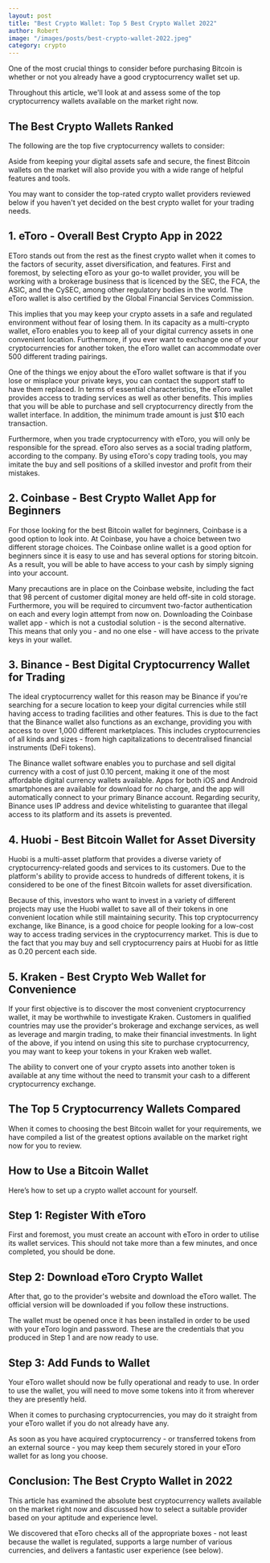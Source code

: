 ```yaml
---
layout: post
title: "Best Crypto Wallet: Top 5 Best Crypto Wallet 2022"
author: Robert
image: "/images/posts/best-crypto-wallet-2022.jpeg"
category: crypto
---
```


One of the most crucial things to consider before purchasing Bitcoin is whether or not you already have a good cryptocurrency wallet set up.

Throughout this article, we'll look at and assess some of the top cryptocurrency wallets available on the market right now.
<h2>The Best Crypto Wallets Ranked</h2>
The following are the top five cryptocurrency wallets to consider:

Aside from keeping your digital assets safe and secure, the finest Bitcoin wallets on the market will also provide you with a wide range of helpful features and tools.

You may want to consider the top-rated crypto wallet providers reviewed below if you haven't yet decided on the best crypto wallet for your trading needs.
<h2>1. eToro - Overall Best Crypto App in 2022</h2>
EToro stands out from the rest as the finest crypto wallet when it comes to the factors of security, asset diversification, and features. First and foremost, by selecting eToro as your go-to wallet provider, you will be working with a brokerage business that is licenced by the SEC, the FCA, the ASIC, and the CySEC, among other regulatory bodies in the world. The eToro wallet is also certified by the Global Financial Services Commission.

This implies that you may keep your crypto assets in a safe and regulated environment without fear of losing them. In its capacity as a multi-crypto wallet, eToro enables you to keep all of your digital currency assets in one convenient location. Furthermore, if you ever want to exchange one of your cryptocurrencies for another token, the eToro wallet can accommodate over 500 different trading pairings.

One of the things we enjoy about the eToro wallet software is that if you lose or misplace your private keys, you can contact the support staff to have them replaced. In terms of essential characteristics, the eToro wallet provides access to trading services as well as other benefits. This implies that you will be able to purchase and sell cryptocurrency directly from the wallet interface. In addition, the minimum trade amount is just $10 each transaction.

Furthermore, when you trade cryptocurrency with eToro, you will only be responsible for the spread. eToro also serves as a social trading platform, according to the company. By using eToro's copy trading tools, you may imitate the buy and sell positions of a skilled investor and profit from their mistakes.
<h2>2. Coinbase - Best Crypto Wallet App for Beginners</h2>
For those looking for the best Bitcoin wallet for beginners, Coinbase is a good option to look into. At Coinbase, you have a choice between two different storage choices. The Coinbase online wallet is a good option for beginners since it is easy to use and has several options for storing bitcoin. As a result, you will be able to have access to your cash by simply signing into your account.

Many precautions are in place on the Coinbase website, including the fact that 98 percent of customer digital money are held off-site in cold storage. Furthermore, you will be required to circumvent two-factor authentication on each and every login attempt from now on. Downloading the Coinbase wallet app - which is not a custodial solution - is the second alternative. This means that only you - and no one else - will have access to the private keys in your wallet.
<h2>3. Binance - Best Digital Cryptocurrency Wallet for Trading</h2>
The ideal cryptocurrency wallet for this reason may be Binance if you're searching for a secure location to keep your digital currencies while still having access to trading facilities and other features. This is due to the fact that the Binance wallet also functions as an exchange, providing you with access to over 1,000 different marketplaces. This includes cryptocurrencies of all kinds and sizes - from high capitalizations to decentralised financial instruments (DeFi tokens).

The Binance wallet software enables you to purchase and sell digital currency with a cost of just 0.10 percent, making it one of the most affordable digital currency wallets available. Apps for both iOS and Android smartphones are available for download for no charge, and the app will automatically connect to your primary Binance account. Regarding security, Binance uses IP address and device whitelisting to guarantee that illegal access to its platform and its assets is prevented.
<h2>4. Huobi - Best Bitcoin Wallet for Asset Diversity</h2>
Huobi is a multi-asset platform that provides a diverse variety of cryptocurrency-related goods and services to its customers. Due to the platform's ability to provide access to hundreds of different tokens, it is considered to be one of the finest Bitcoin wallets for asset diversification.

Because of this, investors who want to invest in a variety of different projects may use the Huobi wallet to save all of their tokens in one convenient location while still maintaining security. This top cryptocurrency exchange, like Binance, is a good choice for people looking for a low-cost way to access trading services in the cryptocurrency market. This is due to the fact that you may buy and sell cryptocurrency pairs at Huobi for as little as 0.20 percent each side.
<h2>5. Kraken - Best Crypto Web Wallet for Convenience</h2>
If your first objective is to discover the most convenient cryptocurrency wallet, it may be worthwhile to investigate Kraken. Customers in qualified countries may use the provider's brokerage and exchange services, as well as leverage and margin trading, to make their financial investments. In light of the above, if you intend on using this site to purchase cryptocurrency, you may want to keep your tokens in your Kraken web wallet.

The ability to convert one of your crypto assets into another token is available at any time without the need to transmit your cash to a different cryptocurrency exchange.
<h2>The Top 5 Cryptocurrency Wallets Compared</h2>
When it comes to choosing the best Bitcoin wallet for your requirements, we have compiled a list of the greatest options available on the market right now for you to review.
<h2>How to Use a Bitcoin Wallet</h2>
Here’s how to set up a crypto wallet account for yourself.
<h2>Step 1: Register With eToro</h2>
First and foremost, you must create an account with eToro in order to utilise its wallet services. This should not take more than a few minutes, and once completed, you should be done.
<h2>Step 2: Download eToro Crypto Wallet</h2>
After that, go to the provider's website and download the eToro wallet. The official version will be downloaded if you follow these instructions.

The wallet must be opened once it has been installed in order to be used with your eToro login and password. These are the credentials that you produced in Step 1 and are now ready to use.
<h2>Step 3: Add Funds to Wallet</h2>
Your eToro wallet should now be fully operational and ready to use. In order to use the wallet, you will need to move some tokens into it from wherever they are presently held.

When it comes to purchasing cryptocurrencies, you may do it straight from your eToro wallet if you do not already have any.

As soon as you have acquired cryptocurrency - or transferred tokens from an external source - you may keep them securely stored in your eToro wallet for as long you choose.
<h2>Conclusion: The Best Crypto Wallet in 2022</h2>
This article has examined the absolute best cryptocurrency wallets available on the market right now and discussed how to select a suitable provider based on your aptitude and experience level.

We discovered that eToro checks all of the appropriate boxes - not least because the wallet is regulated, supports a large number of various currencies, and delivers a fantastic user experience (see below).
